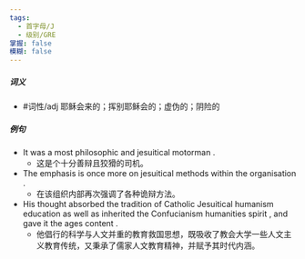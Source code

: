 ```yaml
---
tags:
  - 首字母/J
  - 级别/GRE
掌握: false
模糊: false
---
```

##### 词义
- #词性/adj  耶稣会来的；挥别耶稣会的；虚伪的；阴险的
##### 例句
- It was a most philosophic and jesuitical motorman .
	- 这是个十分善辩且狡猾的司机。
- The emphasis is once more on jesuitical methods within the organisation .
	- 在该组织内部再次强调了各种诡辩方法。
- His thought absorbed the tradition of Catholic Jesuitical humanism education as well as inherited the Confucianism humanities spirit , and gave it the ages content .
	- 他倡行的科学与人文并重的教育救国思想，既吸收了教会大学一些人文主义教育传统，又秉承了儒家人文教育精神，并赋予其时代内涵。
